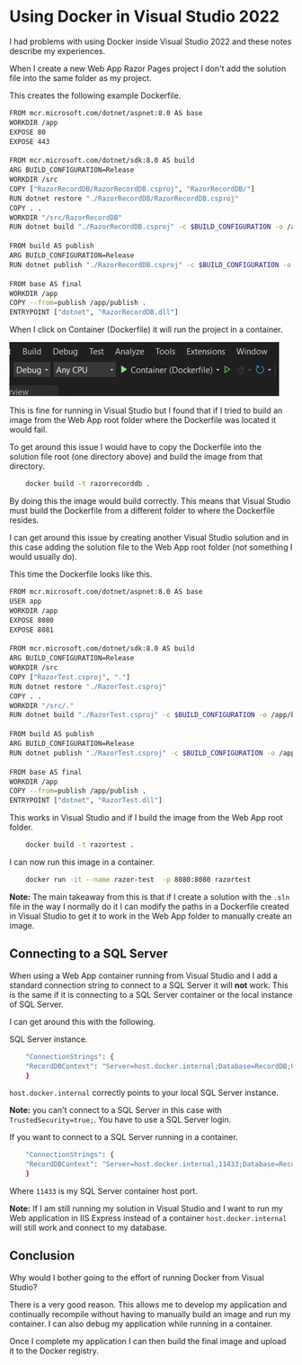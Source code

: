 # Using Docker in Visual Studio 2022

I had problems with using Docker inside Visual Studio 2022 and these notes describe my experiences.

When I create a new Web App Razor Pages project I don't add the solution file into the same folder as my project.

This creates the following example Dockerfile.

```bash
FROM mcr.microsoft.com/dotnet/aspnet:8.0 AS base
WORKDIR /app
EXPOSE 80
EXPOSE 443

FROM mcr.microsoft.com/dotnet/sdk:8.0 AS build
ARG BUILD_CONFIGURATION=Release
WORKDIR /src
COPY ["RazorRecordDB/RazorRecordDB.csproj", "RazorRecordDB/"]
RUN dotnet restore "./RazorRecordDB/RazorRecordDB.csproj"
COPY . .
WORKDIR "/src/RazorRecordDB"
RUN dotnet build "./RazorRecordDB.csproj" -c $BUILD_CONFIGURATION -o /app/build

FROM build AS publish
ARG BUILD_CONFIGURATION=Release
RUN dotnet publish "./RazorRecordDB.csproj" -c $BUILD_CONFIGURATION -o /app/publish /p:UseAppHost=false

FROM base AS final
WORKDIR /app
COPY --from=publish /app/publish .
ENTRYPOINT ["dotnet", "RazorRecordDB.dll"]
```

When I click on Container (Dockerfile) it will run the project in a container.

![Run a container](assets/images/docker/run-container.jpg "Run a container")

This is fine for running in Visual Studio but I found that if I tried to build an image from the Web App root folder where the Dockerfile was located it would fail.

To get around this issue I would have to copy the Dockerfile into the solution file root (one directory above) and build the image from that directory. 

```bash
    docker build -t razorrecorddb .
```

By doing this the image would build correctly. This means that Visual Studio must build the Dockerfile from a different folder to where the Dockerfile resides.

I can get around this issue by creating another Visual Studio solution and in this case adding the solution file to the Web App root folder (not something I would usually do).

This time the Dockerfile looks like this.

```bash
FROM mcr.microsoft.com/dotnet/aspnet:8.0 AS base
USER app
WORKDIR /app
EXPOSE 8080
EXPOSE 8081

FROM mcr.microsoft.com/dotnet/sdk:8.0 AS build
ARG BUILD_CONFIGURATION=Release
WORKDIR /src
COPY ["RazorTest.csproj", "."]
RUN dotnet restore "./RazorTest.csproj"
COPY . .
WORKDIR "/src/."
RUN dotnet build "./RazorTest.csproj" -c $BUILD_CONFIGURATION -o /app/build

FROM build AS publish
ARG BUILD_CONFIGURATION=Release
RUN dotnet publish "./RazorTest.csproj" -c $BUILD_CONFIGURATION -o /app/publish /p:UseAppHost=false

FROM base AS final
WORKDIR /app
COPY --from=publish /app/publish .
ENTRYPOINT ["dotnet", "RazorTest.dll"]
```

This works in Visual Studio and if I build the image from the Web App root folder.

```bash
    docker build -t razortest .
```

I can now run this image in a container.

```bash
    docker run -it --name razor-test  -p 8080:8080 razortest
```

**Note:** The main takeaway from this is that if I create a solution with the ``.sln`` file in the way I normally do it I can modify the paths in a Dockerfile created in Visual Studio to get it to work in the Web App folder to manually create an image.

## Connecting to a SQL Server

When using a Web App container running from Visual Studio and I add a standard connection string to connect to a SQL Server it will **not** work. This is the same if it is connecting to a SQL Server container or the local instance of SQL Server.

I can get around this with the following.

SQL Server instance.

```bash
    "ConnectionStrings": {
    "RecordDBContext": "Server=host.docker.internal;Database=RecordDB;User Id=sa;Password=mypassword;Encrypt=false;TrustServerCertificate=true;MultipleActiveResultSets=true;"
    }
```

``host.docker.internal`` correctly points to your local SQL Server instance.

**Note:** you can't connect to a SQL Server in this case with ``TrustedSecurity=true;``. You have to use a SQL Server login.

If you want to connect to a SQL Server running in a container.

```bash
    "ConnectionStrings": {
    "RecordDBContext": "Server=host.docker.internal,11433;Database=RecordDB;User Id=sa;Password=mypassword;Encrypt=false;TrustServerCertificate=true;MultipleActiveResultSets=true;"
    }
```

Where ``11433`` is my SQL Server container host port.

**Note:** If I am still running my solution in Visual Studio and I want to run my Web application in IIS Express instead of a container ``host.docker.internal`` will still work and connect to my database.

## Conclusion

Why would I bother going to the effort of running Docker from Visual Studio? 

There is a very good reason. This allows me to develop my application and continually recompile without having to manually build an image and run my container. I can also debug my application while running in a container.

Once I complete my application I can then build the final image and upload it to the Docker registry.
